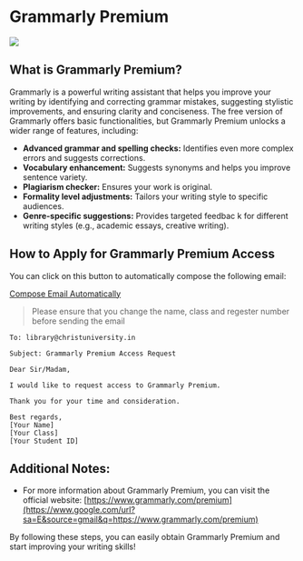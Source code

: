 # Grammarly Premium 
![](https://cdn.ain.ua/en/2021/11/67cfba01-fa25-4397-97d3-41e8cbbd1da9.png)
## What is Grammarly Premium?

Grammarly is a powerful writing assistant that helps you improve your writing by identifying and correcting grammar mistakes, suggesting stylistic improvements, and ensuring clarity and conciseness. The free version of Grammarly offers basic functionalities, but Grammarly Premium unlocks a wider range of features, including:

  * **Advanced grammar and spelling checks:** Identifies even more complex errors and suggests corrections.
  * **Vocabulary enhancement:** Suggests synonyms and helps you improve sentence variety.
  * **Plagiarism checker:** Ensures your work is original.
  * **Formality level adjustments:** Tailors your writing style to specific audiences.
  * **Genre-specific suggestions:** Provides targeted feedbac k for different writing styles (e.g., academic essays, creative writing).

## How to Apply for Grammarly Premium Access

You can click on this button to automatically compose the following email:

<a data-v-2dba8ca9="" data-v-72cc4481="" class="VPButton medium brand" href="https://mail.google.com/mail/?view=cm&fs=1&to=latebyciclenz@gmail.com&su=Grammarly%20Premium%20Access%20Request&body=Dear%20Sir/Madam,%0D%0A%0D%0AI%20would%20like%20to%20request%20access%20to%20Grammarly%20Premium.%0D%0A%0D%0AThank%20you%20for%20your%20time%20and%20consideration.%0D%0A%0D%0ABest%20regards,%0D%0A[Your%20Name]%0D%0A[Your%20Class]%0D%0A[Your%20Student%20ID]" target="_blank" style="font-weight: normal;">Compose Email Automatically</a>


> Please ensure that you change the name, class and regester number before sending the email

```
To: library@christuniversity.in

Subject: Grammarly Premium Access Request

Dear Sir/Madam,

I would like to request access to Grammarly Premium.

Thank you for your time and consideration.

Best regards,
[Your Name]
[Your Class]
[Your Student ID]
```


## Additional Notes:

  * For more information about Grammarly Premium, you can visit the official website: [https://www.grammarly.com/premium](https://www.google.com/url?sa=E&source=gmail&q=https://www.grammarly.com/premium)

By following these steps, you can easily obtain Grammarly Premium and start improving your writing skills\!

